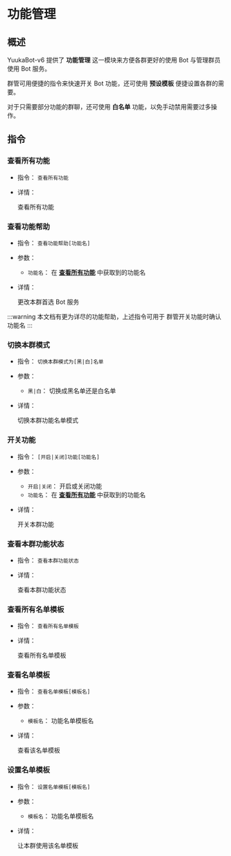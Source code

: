 # 功能管理

## 概述

YuukaBot-v6 提供了 **功能管理** 这一模块来方便各群更好的使用 Bot 与管理群员使用 Bot 服务。

群管可用便捷的指令来快速开关 Bot 功能，还可使用 **预设模板** 便捷设置各群的需要。

对于只需要部分功能的群聊，还可使用 **白名单** 功能，以免手动禁用需要过多操作。

## 指令

### 查看所有功能

- 指令： `查看所有功能`

- 详情：

  查看所有功能

### 查看功能帮助

- 指令： `查看功能帮助[功能名]`

- 参数：
  - `功能名`： 在 [**查看所有功能**](/function/admin/plugin_manager.md#查看所有功能) 中获取到的功能名

- 详情：

  更改本群首选 Bot 服务

:::warning
本文档有更为详尽的功能帮助，上述指令可用于 群管开关功能时确认功能名
:::

### 切换本群模式 <Badge type="tip" text="群管或群主" vertical="top" />

- 指令： `切换本群模式为[黑|白]名单`

- 参数：
  - `黑|白`： 切换成黑名单还是白名单

- 详情：

  切换本群功能名单模式

### 开关功能 <Badge type="tip" text="群管或群主" vertical="top" />

- 指令： `[开启|关闭]功能[功能名]`

- 参数：
  - `开启|关闭`： 开启或关闭功能
  - `功能名`： 在 [**查看所有功能**](/function/admin/plugin_manager.md#查看所有功能) 中获取到的功能名

- 详情：

  开关本群功能

### 查看本群功能状态

- 指令： `查看本群功能状态`

- 详情：

  查看本群功能状态

### 查看所有名单模板

- 指令： `查看所有名单模板`

- 详情：

  查看所有名单模板

### 查看名单模板

- 指令： `查看名单模板[模板名]`

- 参数：
  - `模板名`： 功能名单模板名

- 详情：

  查看该名单模板

### 设置名单模板 <Badge type="tip" text="群管或群主" vertical="top" />

- 指令： `设置名单模板[模板名]`

- 参数：
  - `模板名`： 功能名单模板名

- 详情：

  让本群使用该名单模板
